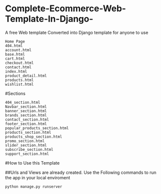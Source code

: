 # Complete-Ecommerce-Web-Template-In-Django-

A free Web template Converted into Django template for anyone to use

```
Home Page
404.html
account.html
base.html
cart.html
checkout.html
contact.html
index.html
product_detail.html
products.html
wishlist.html
```

#Sections 

```
404_section.html
Navbar_section.html
banner_section.html
brands_section.html
contact_section.html
footer_section.html
popular_products_section.html
products_section.html
products_shop_section.html
promo_section.html
slider_section.html
subscribe_section.html
support_section.html
```

#How to Use this Template

##Urls and Views are already created. Use the Following commands to run the app in your local enviroment

```
python manage.py runserver
```
